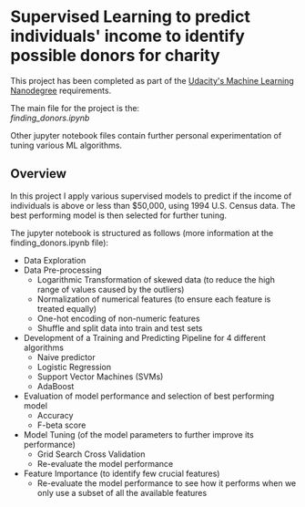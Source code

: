 # Supervised Learning to predict individuals' income to identify possible donors for charity
This project has been completed as part of the [Udacity's Machine Learning Nanodegree](https://www.udacity.com/course/intro-to-machine-learning-nanodegree--nd229) requirements.

The main file for the project is the: <br/>
*finding_donors.ipynb*

Other jupyter notebook files contain further personal experimentation of tuning various ML algorithms.

## Overview
In this project I apply various supervised models to predict if the income of individuals is above or less than $50,000, using 1994 U.S. Census data. The best performing model is then selected for further tuning.

The jupyter notebook is structured as follows (more information at the finding_donors.ipynb file):
- Data Exploration
- Data Pre-processing
  - Logarithmic Transformation of skewed data (to reduce the high range of values caused by the outliers)
  - Normalization of numerical features (to ensure each feature is treated equally)
  - One-hot encoding of non-numeric features
  - Shuffle and split data into train and test sets
- Development of a Training and Predicting Pipeline for 4 different algorithms
  - Naive predictor
  - Logistic Regression
  - Support Vector Machines (SVMs)
  - AdaBoost
- Evaluation of model performance and selection of best performing model
  - Accuracy
  - F-beta score
- Model Tuning (of the model parameters to further improve its performance)
  - Grid Search Cross Validation
  - Re-evaluate the model performance
- Feature Importance (to identify few crucial features)
  - Re-evaluate the model performance to see how it performs when we only use a subset of all the available features

